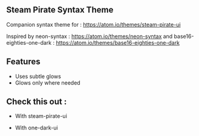 ## Steam Pirate Syntax Theme

Companion syntax theme for : https://atom.io/themes/steam-pirate-ui

Inspired by neon-syntax : https://atom.io/themes/neon-syntax  and 
base16-eighties-one-dark : https://atom.io/themes/base16-eighties-one-dark


## Features

* Uses subtle  glows 
* Glows only where needed


## Check this out :

- With steam-pirate-ui



- With one-dark-ui


